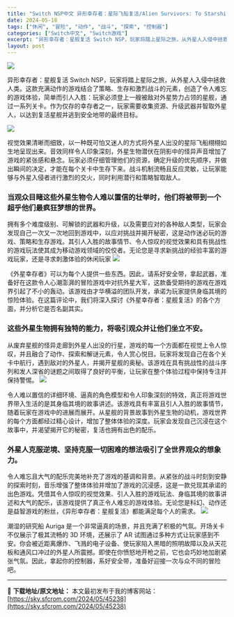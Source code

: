 ```yaml
---
title: "Switch NSP中文 异形幸存者：星际飞船复活/Alien Survivors: To Starship Resurrection+更新1.0.1 562M"
date: 2024-05-18
tags: ["休闲", "冒险", "动作", "战斗", "探索", "控制器"]
categories: ["Switch中文", "Switch游戏"]
excerpt: "异形幸存者：星舰复活 Switch NSP，玩家将踏上星际之旅，从外星人入侵中拯救人类。这款充满动作的游戏结合了策略、生存和激烈战斗的元素，创造了令人难忘的游戏体验，简单而引人入胜：玩家必须登上一艘被敌对外星势力占领的星舰，通过一系列关卡。作为仅存的幸存者之一，玩家需要收集资源、升级武器并智取外星人&hellip;"
layout: post
---
```


<img class="aligncenter" src="https://sky.sfcrom.com/wp-content/uploads/2024/05/20240518181045-76343.jpeg" />

异形幸存者：星舰复活 Switch NSP，玩家将踏上星际之旅，从外星人入侵中拯救人类。这款充满动作的游戏结合了策略、生存和激烈战斗的元素，创造了令人难忘的游戏体验，简单而引人入胜：玩家必须登上一艘被敌对外星势力占领的星舰，通过一系列关卡。作为仅存的幸存者之一，玩家需要收集资源、升级武器并智取外星人，以达到复活星舰并逃到安全地带的最终目标。

<img src="https://sky.sfcrom.com/wp-content/uploads/2024/05/20240518181048-bb1fe.jpeg" />

视觉效果清晰而细致，以一种既可怕又迷人的方式将外星人出没的星际飞船栩栩如生地呈现出来。音效同样令人印象深刻，外星生物潜伏在阴影中的怪异声音增加了游戏的紧张感和悬念。玩家必须仔细管理他们的资源，确定升级的优先顺序，并做出瞬间的决定，才能在每个关卡中生存下来。战斗机制流畅且反应灵敏，让玩家能够与外星入侵者进行激烈的交火，同时利用潜行和策略智取敌人。
<h3>当观众目睹这些外星生物令人难以置信的壮举时，他们将被带到一个超乎他们最疯狂梦想的世界。</h3>
拥有多个难度级别、可解锁的武器和升级，以及需要应对的各种敌人类型，玩家会发现自己一次又一次地回到游戏中，以应对挑战并揭开秘密，这是动作迷必玩的游戏、策略和生存游戏。其引人入胜的故事情节、令人惊叹的视觉效果和具有挑战性的游戏玩法使其成为移动游戏领域的佼佼者。无论您是寻求新挑战的经验丰富的游戏玩家，还是寻求刺激体验的休闲玩家

<img src="https://sky.sfcrom.com/wp-content/uploads/2024/05/20240518181049-3ab07.jpeg" />

《外星幸存者》可以为每个人提供一些东西。因此，请系好安全带，拿起武器，准备好在这款令人心潮澎湃的冒险游戏中对抗外星大军，这款备受期待的游戏在游戏界引起了不小的轰动。该游戏由才华横溢的团队开发，承诺为玩家提供身临其境的惊险体验。在这篇评论中，我们将深入探讨《外星幸存者：星舰复活》的各个方面，并分析它是否名副其实。
<h3>这些外星生物拥有独特的能力，将吸引观众并让他们坐立不安。</h3>
从废弃星舰的怪异走廊到外星人出没的行星，游戏的每一个方面都在视觉上令人惊叹，并且融合了动作、探索和解谜元素，令人赏心悦目。玩家将发现自己在各个关卡中航行，遇到敌对的外星人，并揭开星舰的奥秘。该游戏在具有挑战性的战斗序列和发人深省的谜题之间取得了良好的平衡，让玩家在整个体验过程中保持专注并保持警惕。

<img src="https://sky.sfcrom.com/wp-content/uploads/2024/05/20240518181051-6e9a1.jpeg" />

令人难以置信的详细环境、逼真的角色模型和令人印象深刻的特效，真正将游戏世界带入生活的是其身临其境的故事讲述。该游戏具有丰富且引人入胜的故事情节，随着玩家在游戏中的进展而展开。从星舰的背景故事到外星生物的动机，游戏世界的每个方面都经过精心设计，增加了整体体验的深度。玩家会发现自己沉浸在这个故事中，并渴望揭开它的秘密，复活也拥有出色的配乐。
<h3>外星人克服逆境、坚持克服一切困难的想法吸引了全世界观众的想象力。</h3>
令人难忘且大气的配乐完美地补充了游戏的基调和背景。从紧张的战斗时刻到安静的探索时刻，音乐增强了整体体验并增加了游戏的沉浸感，这是一款兑现其承诺的出色游戏。凭借其令人惊叹的视觉效果、引人入胜的游戏玩法、身临其境的故事讲述和大气的配乐，该游戏提供了真正令人难忘的游戏体验。无论您是科幻、动作还是益智游戏的粉丝，《异形幸存者：星舰复活》都能满足每个人的需求。

<img src="https://sky.sfcrom.com/wp-content/uploads/2024/05/20240518181053-6f3ed.jpeg" />

潮湿的研究船 Auriga 是一个非常逼真的场景，并且充满了积极的气氛。开场关卡不仅展示了极其流畅的 3D 环境，还展示了 AR 试图通过多种方式让玩家感到不安。你会被近距离爆炸、飞溅的电子设备、使玩家陷入黑暗的照明故障以及从天花板和通风口冲过的外星人所震撼。即使在你愤怒地开枪之前，它也会巧妙地加剧紧张气氛。因此，拿起你的控制器，系好安全带，准备好迎接一次与众不同的冒险吧。

---
📖 **下载地址/原文地址：** 本文最初发布于我的博客网站：[https://sky.sfcrom.com/2024/05/45238](https://sky.sfcrom.com/2024/05/45238)
